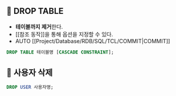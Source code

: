 ## 🌈 DROP TABLE

- **테이블까지 제거**한다.
- [[참조 동작]]을 통해 옵션을 지정할 수 있다.
- AUTO [[Project/Database/RDB/SQL/TCL/COMMIT|COMMIT]]

```sql
DROP TABLE 테이블명 [CASCADE CONSTRAINT];
```

## 🌈 사용자 삭제
```sql
DROP USER 사용자명;
```